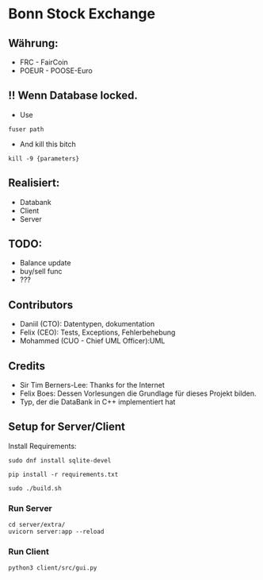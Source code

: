# Bonn Stock Exchange

## Währung:
- FRC - FairCoin
- POEUR - POOSE-Euro

## !! Wenn Database locked. 
- Use 
```shell
fuser path
```
- And kill this bitch
```shell
kill -9 {parameters}
```

## Realisiert:
- Databank
- Client
- Server
## TODO:
- Balance update
- buy/sell func
- ???

## Contributors

- Daniil (CTO): Datentypen, dokumentation
- Felix (CEO): Tests, Exceptions, Fehlerbehebung
- Mohammed (CUO - Chief UML Officer):UML 

## Credits
- Sir Tim Berners-Lee: Thanks for the Internet
- Felix Boes: Dessen Vorlesungen die Grundlage für dieses Projekt bilden.
- Typ, der die DataBank in C++ implementiert hat

## Setup for Server/Client
Install Requirements:
```shell
sudo dnf install sqlite-devel

pip install -r requirements.txt
```

```shell
sudo ./build.sh
```

### Run Server
```shell
cd server/extra/
uvicorn server:app --reload
```


### Run Client
`python3 client/src/gui.py`





